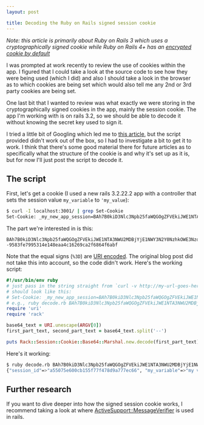 ```yaml
---
layout: post

title: Decoding the Ruby on Rails signed session cookie
---
```


*Note: this article is primarily about Ruby on Rails 3 which uses a cryptographically signed cookie while Ruby on Rails 4+ has an [encrypted cookie by default](http://www.rubydoc.info/docs/rails/4.1.7/ActionDispatch/Session/CookieStore)*

I was prompted at work recently to review the use of cookies within the app. I figured that I could take a look at the source code to see how they were being used (which I did) and also I should take a look in the browser as to which cookies are being set which would also tell me any 2nd or 3rd party cookies are being set.

One last bit that I wanted to review was what exactly we were storing in the cryptographically signed cookies in the app, mainly the session cookie. The app I'm working with is on rails 3.2, so we should be able to decode it without knowing the secret key used to sign it.

I tried a little bit of Googling which led me to [this article](http://www.andylindeman.com/decoding-rails-session-cookies/), but the script provided didn't work out of the box, so I had to investigate a bit to get it to work. I think that there's some good material there for future articles as to specifically what the structure of the cookie is and why it's set up as it is, but for now I'll just post the script to decode it.

## The script

First, let's get a cookie (I used a new rails 3.2.22.2 app with a controller that sets the session value `my_variable` to `'my_value`):

```sh
$ curl -I localhost:3001/ | grep Set-Cookie
Set-Cookie: _my_new_app_session=BAh7B0kiD3Nlc3Npb25faWQGOgZFVEkiJWE1NTA3NWU2MDBjYjE1NWY3N2Y0NzhkOWE3NzdlYzY2BjsAVEkiEG15X3ZhcmlhYmxlBjsARkkiDW15IHZhbHVlBjsAVA%3D%3D--9583fe7995314e148eaa4c16269ca2f6864f6abf; path=/; HttpOnly
```

The part we're interested in is this:

```
BAh7B0kiD3Nlc3Npb25faWQGOgZFVEkiJWE1NTA3NWU2MDBjYjE1NWY3N2Y0NzhkOWE3NzdlYzY2BjsAVEkiEG15X3ZhcmlhYmxlBjsARkkiDW15IHZhbHVlBjsAVA%3D%3D--9583fe7995314e148eaa4c16269ca2f6864f6abf
```

Note that the equal signs (`%3D`) are [URI encoded](https://en.wikipedia.org/wiki/Percent-encoding). The original blog post did not take this into account, so the code didn't work. Here's the working script:

```ruby
#!/usr/bin/env ruby
# just pass in the string straight from `curl -v http://my-url-goes-here.com | grep Set-Cookie`
# should look like this:
# Set-Cookie: _my_new_app_session=BAh7B0kiD3Nlc3Npb25faWQGOgZFVEkiJWE1NTA3NWU2MDBjYjE1NWY3N2Y0NzhkOWE3NzdlYzY2BjsAVEkiEG15X3ZhcmlhYmxlBjsARkkiDW15IHZhbHVlBjsAVA%3D%3D--9583fe7995314e148eaa4c16269ca2f6864f6abf; path=/; HttpOnly
# e.g., ruby decode.rb BAh7B0kiD3Nlc3Npb25faWQGOgZFVEkiJWE1NTA3NWU2MDBjYjE1NWY3N2Y0NzhkOWE3NzdlYzY2BjsAVEkiEG15X3ZhcmlhYmxlBjsARkkiDW15IHZhbHVlBjsAVA%3D%3D--9583fe7995314e148eaa4c16269ca2f6864f6abf
require 'uri'
require 'rack'

base64_text = URI.unescape(ARGV[0])
first_part_text, second_part_text = base64_text.split('--')

puts Rack::Session::Cookie::Base64::Marshal.new.decode(first_part_text)
```

Here's it working:

```sh
$ ruby decode.rb BAh7B0kiD3Nlc3Npb25faWQGOgZFVEkiJWE1NTA3NWU2MDBjYjE1NWY3N2Y0NzhkOWE3NzdlYzY2BjsAVEkiEG15X3ZhcmlhYmxlBjsARkkiDW15IHZhbHVlBjsAVA%3D%3D--9583fe7995314e148eaa4c16269ca2f6864f6abf
{"session_id"=>"a55075e600cb155f77f478d9a777ec66", "my_variable"=>"my value"}
```

## Further research

If you want to dive deeper into how the signed session cookie works, I recommend taking a look at where [ActiveSupport::MessageVerifier](http://apidock.com/rails/v3.2.13/ActiveSupport/MessageVerifier) is used in rails.
